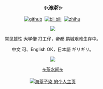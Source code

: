 <div align="center">
  <h3><i>✨海茶✨</i></h3>
  
[![github](https://img.shields.io/badge/-Github-444?style=flat&logo=Github&logoColor=white)](https://github.com/timrockefeller)&nbsp;
[![bilibili](https://img.shields.io/badge/-Bilibili-d99?style=flat&logo=bilibili&logoColor=white)](https://space.bilibili.com/537719)&nbsp;
[![zhihu](https://img.shields.io/badge/-Zhihu-blue?style=flat&logo=zhihu&logoColor=white)](https://www.zhihu.com/people/kitekii)&nbsp;

<img style="display:inline;" src="https://count.getloli.com/get/@:timrockefeller)" border="0" />
  
常见雄性 ~~大学僧~~ 打工仔，~~帝都~~ 鹏城艰难生存中。

中文 可、English OK，日本語 ギリギリ。
  
<a href="#"><img src="https://github-readme-stats.vercel.app/api?username=timrockefeller&show_icons=true&theme=tokyonight" border="0" /></a>

  
<a href="https://iik.moe">☕茶水间☕</a>
  
<a href="http://bgm.tv/user/timrockefeller"><img src="http://bgm.tv/chart/img/217767" border="0" alt="海茶子染 的个人主页" /></a>

</div>
